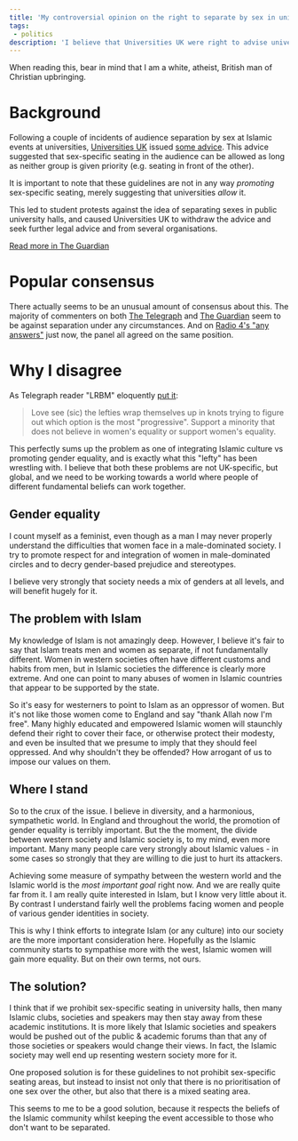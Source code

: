 ```yaml
---
title: 'My controversial opinion on the right to separate by sex in universities'
tags:
 - politics
description: 'I believe that Universities UK were right to advise universities not to disallow events where the audience would be separated by sex, as long as there is no clear prioritisation of one sex over the other.'
---
```


When reading this, bear in mind that I am a white, atheist, British man of Christian upbringing.

Background
===

Following a couple of incidents of audience separation by sex at Islamic events at universities, [Universities UK](http://www.universitiesuk.ac.uk/Pages/default.aspx) issued [some advice](http://www.universitiesuk.ac.uk/highereducation/Pages/Externalspeakersinhighereducationinstitutions.aspx#.Uqt3H98hGb4). This advice suggested that sex-specific seating in the audience can be allowed as long as neither group is given priority (e.g. seating in front of the other).

It is important to note that these guidelines are not in any way *promoting* sex-specific seating, merely suggesting that universities *allow* it.

This led to student protests against the idea of separating sexes in public university halls, and caused Universities UK to withdraw the advice and seek further legal advice and from several organisations.

[Read more in The Guardian](http://www.theguardian.com/education/2013/dec/12/universities-uk-legal-gender-segregation-equality-human-rights)

Popular consensus
===

There actually seems to be an unusual amount of consensus about this. The majority of commenters on both [The Telegraph](http://www.telegraph.co.uk/education/universityeducation/10468115/Universities-can-segregate-men-and-women-for-debates.html) and [The Guardian](http://www.theguardian.com/education/2013/dec/12/universities-uk-legal-gender-segregation-equality-human-rights) seem to be against separation under any circumstances. And on [Radio 4's "any answers"](http://www.bbc.co.uk/programmes/b03kvd59) just now, the panel all agreed on the same position.

Why I disagree
===

As Telegraph reader "LRBM" eloquently [put it](http://www.telegraph.co.uk/women/womens-life/10510284/Gender-apartheid-segregation-is-real-in-UK-universities.-So-why-arent-more-people-fighting-it.html#comment-1161275582):

> Love see (sic) the lefties wrap themselves up in knots trying to figure out which option is the most "progressive". Support a minority that does not believe in women's equality or support women's equality.

This perfectly sums up the problem as one of integrating Islamic culture vs promoting gender equality, and is exactly what this "lefty" has been wrestling with. I believe that both these problems are not UK-specific, but global, and we need to be working towards a world where people of different fundamental beliefs can work together.

Gender equality
---

I count myself as a feminist, even though as a man I may never properly understand the difficulties that women face in a male-dominated society. I try to promote respect for and integration of women in male-dominated circles and to decry gender-based prejudice and stereotypes.

I believe very strongly that society needs a mix of genders at all levels, and will benefit hugely for it.

The problem with Islam
---

My knowledge of Islam is not amazingly deep. However, I believe it's fair to say that Islam treats men and women as separate, if not fundamentally different. Women in western societies often have different customs and habits from men, but in Islamic societies the difference is clearly more extreme. And one can point to many abuses of women in Islamic countries that appear to be supported by the state.

So it's easy for westerners to point to Islam as an oppressor of women. But it's not like those women come to England and say "thank Allah now I'm free". Many highly educated and empowered Islamic women will staunchly defend their right to cover their face, or otherwise protect their modesty, and even be insulted that we presume to imply that they should feel oppressed. And why shouldn't they be offended? How arrogant of us to impose our values on them.

Where I stand
---

So to the crux of the issue. I believe in diversity, and a harmonious, sympathetic world. In England and throughout the world, the promotion of gender equality is terribly important. But the the moment, the divide between western society and Islamic society is, to my mind, even more important. Many many people care very strongly about Islamic values - in some cases so strongly that they are willing to die just to hurt its attackers.

Achieving some measure of sympathy between the western world and the Islamic world is the *most important goal* right now. And we are really quite far from it. I am really quite interested in Islam, but I know very little about it. By contrast I understand fairly well the problems facing women and people of various gender identities in society.

This is why I think efforts to integrate Islam (or any culture) into our society are the more important consideration here. Hopefully as the Islamic community starts to sympathise more with the west, Islamic women will gain more equality. But on their own terms, not ours.

The solution?
---

I think that if we prohibit sex-specific seating in university halls, then many Islamic clubs, societies and speakers may then stay away from these academic institutions. It is more likely that Islamic societies and speakers would be pushed out of the public & academic forums than that any of those societies or speakers would change their views. In fact, the Islamic society may well end up resenting western society more for it. 

One proposed solution is for these guidelines to not prohibit sex-specific seating areas, but instead to insist not only that there is no prioritisation of one sex over the other, but also that there is a mixed seating area.

This seems to me to be a good solution, because it respects the beliefs of the Islamic community whilst keeping the event accessible to those who don't want to be separated.
